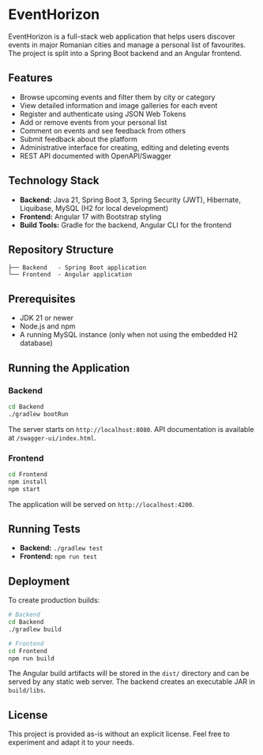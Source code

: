 # EventHorizon

EventHorizon is a full-stack web application that helps users discover events in major Romanian cities and manage a personal list of favourites. The project is split into a Spring Boot backend and an Angular frontend.

## Features

- Browse upcoming events and filter them by city or category
- View detailed information and image galleries for each event
- Register and authenticate using JSON Web Tokens
- Add or remove events from your personal list
- Comment on events and see feedback from others
- Submit feedback about the platform
- Administrative interface for creating, editing and deleting events
- REST API documented with OpenAPI/Swagger

## Technology Stack

- **Backend:** Java 21, Spring Boot 3, Spring Security (JWT), Hibernate, Liquibase, MySQL (H2 for local development)
- **Frontend:** Angular 17 with Bootstrap styling
- **Build Tools:** Gradle for the backend, Angular CLI for the frontend

## Repository Structure

```
├── Backend   - Spring Boot application
└── Frontend  - Angular application
```

## Prerequisites

- JDK 21 or newer
- Node.js and npm
- A running MySQL instance (only when not using the embedded H2 database)

## Running the Application

### Backend

```bash
cd Backend
./gradlew bootRun
```

The server starts on `http://localhost:8080`. API documentation is available at `/swagger-ui/index.html`.

### Frontend

```bash
cd Frontend
npm install
npm start
```

The application will be served on `http://localhost:4200`.

## Running Tests

- **Backend:** `./gradlew test`
- **Frontend:** `npm run test`

## Deployment

To create production builds:

```bash
# Backend
cd Backend
./gradlew build

# Frontend
cd Frontend
npm run build
```

The Angular build artifacts will be stored in the `dist/` directory and can be served by any static web server. The backend creates an executable JAR in `build/libs`.

## License

This project is provided as-is without an explicit license. Feel free to experiment and adapt it to your needs.

